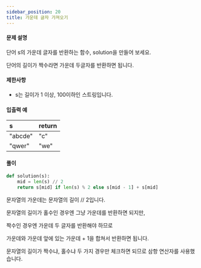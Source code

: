 ```yaml
---
sidebar_position: 20
title: 가운데 글자 가져오기
---
```


#### 문제 설명

단어 s의 가운데 글자를 반환하는 함수, solution을 만들어 보세요.

단어의 길이가 짝수라면 가운데 두글자를 반환하면 됩니다.

#### 제한사항

- s는 길이가 1 이상, 100이하인 스트링입니다.

#### 입출력 예

| s       | return |
| :------ | :----- |
| "abcde" | "c"    |
| "qwer"  | "we"   |

#### 풀이

```python title='첫 번째 풀이' showLineNumbers
def solution(s):
    mid = len(s) // 2
    return s[mid] if len(s) % 2 else s[mid - 1] + s[mid]
```

문자열의 가운데는 문자열의 길이 // 2입니다.

문자열의 길이가 홀수인 경우엔 그냥 가운데를 반환하면 되지만,

짝수인 경우엔 가운데 두 글자를 반환해야 하므로

가운데와 가운데 앞에 있는 가운데 + 1을 합쳐서 반환하면 됩니다.

문자열의 길이가 짝수냐, 홀수냐 두 가지 경우만 체크하면 되므로 삼항 연산자를 사용했습니다.
